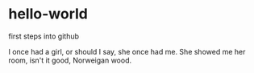 hello-world
===========

first steps into github

I once had a girl, or should I say, she once had me. She showed me her room, isn't it good, Norweigan wood. 
